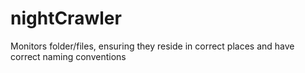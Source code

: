 # nightCrawler
Monitors folder/files, ensuring they reside in correct places and have correct naming conventions
